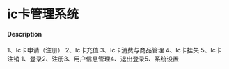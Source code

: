 # ic卡管理系统

#### Description
1、Ic卡申请（注册）
2、Ic卡充值
3、Ic卡消费与商品管理
4、Ic卡挂失
5、Ic卡注销
1、登录2、注册3、用户信息管理4、退出登录5、系统设置